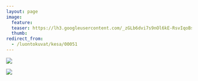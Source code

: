```yaml
---
layout: page
image:
  feature:
  teaser: https://lh3.googleusercontent.com/_zGLb6dvi7s9nOl6kE-RsvIqoBsWaD0mnWD7kInGANQ=w245
  thumb:
redirect_from:
  - /luontokuvat/kesa/00051
---
```


[![](https://lh3.googleusercontent.com/iRYyqTqMalvL7IrvHKBB0NBF3QvUTlTUrVy2P3PnLzI=w800)](https://lh3.googleusercontent.com/iRYyqTqMalvL7IrvHKBB0NBF3QvUTlTUrVy2P3PnLzI=s0)

[![](https://lh3.googleusercontent.com/Dw3FdZQTMSHzfgZI7jnQwDn-PJbBZDzGYuOB-kpajmU=w800)](https://lh3.googleusercontent.com/Dw3FdZQTMSHzfgZI7jnQwDn-PJbBZDzGYuOB-kpajmU=s0)
